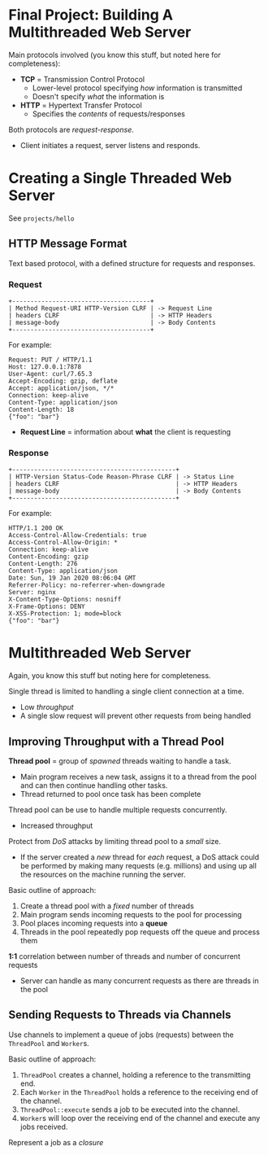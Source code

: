 # Final Project: Building A Multithreaded Web Server

Main protocols involved (you know this stuff, but noted here for completeness):

- **TCP** = Transmission Control Protocol
  - Lower-level protocol specifying *how* information is transmitted
  - Doesn't specify *what* the information is
- **HTTP** = Hypertext Transfer Protocol
  - Specifies the *contents* of requests/responses

Both protocols are *request-response*.

- Client initiates a request, server listens and responds.


# Creating a Single Threaded Web Server

See `projects/hello`

## HTTP Message Format

Text based protocol, with a defined structure for requests and responses.

### Request

```
+--------------------------------------+
| Method Request-URI HTTP-Version CLRF | -> Request Line
| headers CLRF                         | -> HTTP Headers
| message-body                         | -> Body Contents
+--------------------------------------+
```

For example:

```
Request: PUT / HTTP/1.1
Host: 127.0.0.1:7878
User-Agent: curl/7.65.3
Accept-Encoding: gzip, deflate
Accept: application/json, */*
Connection: keep-alive
Content-Type: application/json
Content-Length: 18
{"foo": "bar"}
```

- **Request Line** = information about **what** the client is requesting

### Response


```
+---------------------------------------------+
| HTTP-Version Status-Code Reason-Phrase CLRF | -> Status Line
| headers CLRF                                | -> HTTP Headers
| message-body                                | -> Body Contents
+---------------------------------------------+
```

For example:

```
HTTP/1.1 200 OK
Access-Control-Allow-Credentials: true
Access-Control-Allow-Origin: *
Connection: keep-alive
Content-Encoding: gzip
Content-Length: 276
Content-Type: application/json
Date: Sun, 19 Jan 2020 08:06:04 GMT
Referrer-Policy: no-referrer-when-downgrade
Server: nginx
X-Content-Type-Options: nosniff
X-Frame-Options: DENY
X-XSS-Protection: 1; mode=block
{"foo": "bar"}
```

# Multithreaded Web Server

Again, you know this stuff but noting here for completeness.

Single thread is limited to handling a single client connection at a time.

- Low *throughput*
- A single slow request will prevent other requests from being handled

## Improving Throughput with a Thread Pool

**Thread pool** = group of *spawned* threads waiting to handle a task.

- Main program receives a new task, assigns it to a thread from the pool and
  can then continue handling other tasks.
- Thread returned to pool once task has been complete

Thread pool can be use to handle multiple requests concurrently.

- Increased throughput

Protect from *DoS* attacks by limiting thread pool to a *small* size.
- If the server created a *new* thread for *each* request, a DoS attack could be
  performed by making many requests (e.g. millions) and using up all the
  resources on the machine running the server.


Basic outline of approach:

1. Create a thread pool with a *fixed* number of threads
2. Main program sends incoming requests to the pool for processing
3. Pool places incoming requests into a **queue**
4. Threads in the pool repeatedly pop requests off the queue and process them

**1:1** correlation between number of threads and number of concurrent requests

- Server can handle as many concurrent requests as there are threads in the pool

## Sending Requests to Threads via Channels

Use channels to implement a queue of jobs (requests) between the `ThreadPool`
and `Worker`s.

Basic outline of approach:

1. `ThreadPool` creates a channel, holding a reference to the transmitting end.
2. Each `Worker` in the `ThreadPool` holds a reference to the receiving end of
   the channel.
3. `ThreadPool::execute` sends a job to be executed into the channel.
4. `Worker`s will loop over the receiving end of the channel and execute any
   jobs received.

Represent a job as a *closure*
